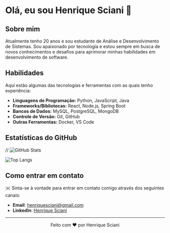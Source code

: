 # Olá, eu sou Henrique Sciani 👋

## Sobre mim

Atualmente tenho 20 anos e sou estudante de Análise e Desenvolvimento de Sistemas. Sou apaixonado por tecnologia e estou sempre em busca de novos conhecimentos e desafios para aprimorar minhas habilidades em desenvolvimento de software.

## Habilidades

Aqui estão algumas das tecnologias e ferramentas com as quais tenho experiência:

- **Linguagens de Programação:** Python, JavaScript, Java
- **Frameworks/Bibliotecas:** React, Node.js, Spring Boot
- **Bancos de Dados:** MySQL, PostgreSQL, MongoDB
- **Controle de Versão:** Git, GitHub
- **Outras Ferramentas:** Docker, VS Code

## Estatísticas do GitHub

// ![GitHub Stats](https://github-readme-stats.vercel.app/api?username=HenriqueScian1&show_icons=true&theme=radical)

![Top Langs](https://github-readme-stats.vercel.app/api/top-langs/?username=HenriqueScian1&layout=compact&theme=radical)

## Como entrar em contato

✉️ Sinta-se à vontade para entrar em contato comigo através dos seguintes canais:

- **Email**: henriquesciani@gmail.com
- **LinkedIn**: [Henrique Sciani](https://www.linkedin.com/in/henrique-sciani-200350281/)

---

<p align="center">
  Feito com ❤️ por Henrique Sciani
</p>

